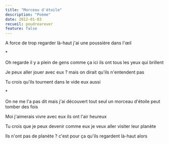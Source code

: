 ```yaml
---
title: "Morceau d'étoile"
description: "Poème"
date: 2012-01-03
recueil: poudrearever
feature: false
---
```


A force de trop regarder là-haut
j'ai une poussière dans l'œil

\*

Oh regarde il y a plein de gens comme ça ici
ils ont tous les yeux qui brillent

Je peux aller jouer avec eux ?
mais on dirait qu'ils n'entendent pas

Tu crois qu'ils tournent dans le vide eux aussi

\*

On ne me l'a pas dit mais j'ai découvert tout seul
un morceau d'étoile peut tomber des fois

Moi j'aimerais vivre avec eux
ils ont l'air heureux

Tu crois que je peux devenir comme eux
je veux aller visiter leur planète

Ils n'ont pas de planète ?
c'est pour ça qu'ils regardent là-haut alors
